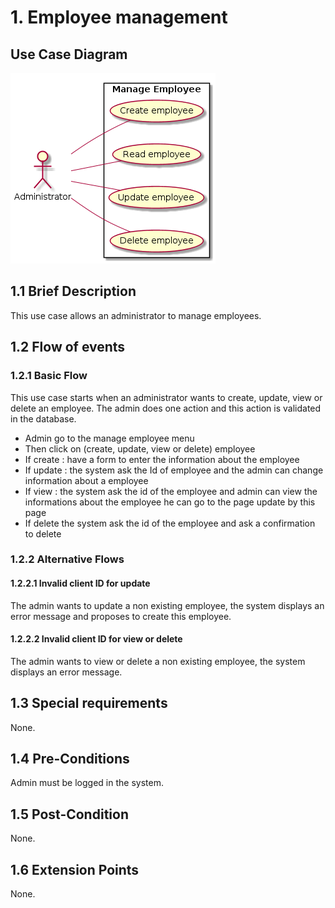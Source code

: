 # 1. Employee management

## Use Case Diagram

![Use Case Diagram](./employee-crud.png)

## 1.1 Brief Description

This use case allows an administrator to manage employees. 

## 1.2 Flow of events

### 1.2.1 Basic Flow

This use case starts when an administrator wants to create, update, view or delete an employee.
The admin does one action and this action is validated in the database.

* Admin go to the manage employee menu
* Then click on (create, update, view or delete) employee 
* If create : have a form to enter the information about the employee 
* If update : the system ask the Id of employee and the admin can change information about a employee 
* If view : the system ask the id of the employee  and admin can view the informations about the employee he can go to the page update by this page 
* If delete the system ask the id of the employee and ask a confirmation to delete


### 1.2.2 Alternative Flows

#### 1.2.2.1 Invalid client ID for update

The admin wants to update a non existing employee, the system displays an error message and proposes to create this employee.

#### 1.2.2.2 Invalid client ID for view or delete

The admin wants to view or delete a non existing employee, the system displays an error message.

## 1.3 Special requirements

None.

## 1.4 Pre-Conditions

Admin must be logged in the system.

## 1.5 Post-Condition

None.

## 1.6 Extension Points

None.

